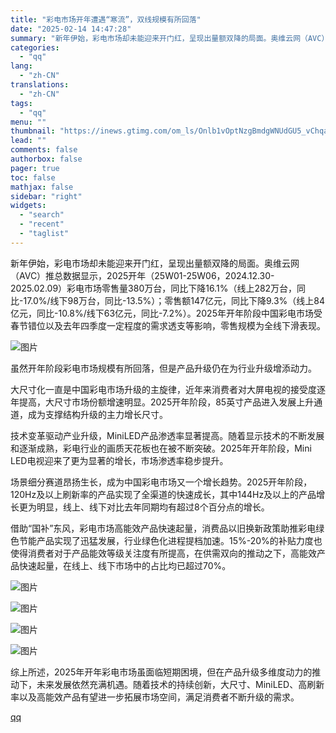```yaml
---
title: "彩电市场开年遭遇“寒流”，双线规模有所回落"
date: "2025-02-14 14:47:28"
summary: "新年伊始，彩电市场却未能迎来开门红，呈现出量额双降的局面。奥维云网（AVC）推总数据显示，2025开..."
categories:
  - "qq"
lang:
  - "zh-CN"
translations:
  - "zh-CN"
tags:
  - "qq"
menu: ""
thumbnail: "https://inews.gtimg.com/om_ls/Onlb1vOptNzgBmdgWNUdGU5_vChqar9z29VbK5uXWubPQAA_640360/0"
lead: ""
comments: false
authorbox: false
pager: true
toc: false
mathjax: false
sidebar: "right"
widgets:
  - "search"
  - "recent"
  - "taglist"
---
```


新年伊始，彩电市场却未能迎来开门红，呈现出量额双降的局面。奥维云网（AVC）推总数据显示，2025开年（25W01-25W06，2024.12.30-2025.02.09）彩电市场零售量380万台，同比下降16.1%（线上282万台，同比-17.0%/线下98万台，同比-13.5%）；零售额147亿元，同比下降9.3%（线上84亿元，同比-10.8%/线下63亿元，同比-7.2%）。2025年开年阶段中国彩电市场受春节错位以及去年四季度一定程度的需求透支等影响，零售规模为全线下滑表现。

![图片](https://inews.gtimg.com/om_bt/OrNHwT6HkUtyL0UC5fYvB6pE3QXj_qOR1Si3NjALOaWWcAA/641)

虽然开年阶段彩电市场规模有所回落，但是产品升级仍在为行业升级增添动力。

大尺寸化一直是中国彩电市场升级的主旋律，近年来消费者对大屏电视的接受度逐年提高，大尺寸市场份额增速明显。2025开年阶段，85英寸产品进入发展上升通道，成为支撑结构升级的主力增长尺寸。

技术变革驱动产业升级，MiniLED产品渗透率显著提高。随着显示技术的不断发展和逐渐成熟，彩电行业的画质天花板也在被不断突破。2025年开年阶段，Mini LED电视迎来了更为显著的增长，市场渗透率稳步提升。

场景细分赛道昂扬生长，成为中国彩电市场又一个增长趋势。2025开年阶段，120Hz及以上刷新率的产品实现了全渠道的快速成长，其中144Hz及以上的产品增长更为明显，线上、线下对比去年同期均有超过8个百分点的增长。

借助“国补”东风，彩电市场高能效产品快速起量，消费品以旧换新政策助推彩电绿色节能产品实现了迅猛发展，行业绿色化进程提档加速。15%-20%的补贴力度也使得消费者对于产品能效等级关注度有所提高，在供需双向的推动之下，高能效产品快速起量，在线上、线下市场中的占比均已超过70%。

![图片](https://inews.gtimg.com/om_bt/O7hGPeaLo2mRswSJONOMCLMxKdwxZ7TwVcGgQnsDgkoOsAA/641)

![图片](https://inews.gtimg.com/om_bt/OXtnCZgh-Zs6P23QCaG1_5IGRe1IM5Em4AqseofNlZtXYAA/641)

![图片](https://inews.gtimg.com/om_bt/OTj3oQ2X0r1M-fpyPvxGSFBIOAQP4G-rdb73v7MWbCI9MAA/641)

![图片](https://inews.gtimg.com/om_bt/O-_-MB3BSTMdxLtM1o2EwJRzvjKhP3j0izqnAg1nHySfIAA/641)

综上所述，2025年开年彩电市场虽面临短期困境，但在产品升级多维度动力的推动下，未来发展依然充满机遇。随着技术的持续创新，大尺寸、MiniLED、高刷新率以及高能效产品有望进一步拓展市场空间，满足消费者不断升级的需求。

[qq](https://new.qq.com/rain/a/20250214A050CW00)
